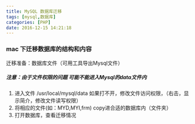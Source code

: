 ```yaml
---
title: MySQL 数据库迁移
tags: [mysql,数据库]
categories: [PHP]
date: 2016-12-15 14:21:18
---
```


### mac 下迁移数据库的结构和内容

迁移准备：数据库文件（可用工具导出Mysql文件）

##### 注意：由于文件权限的问题 可能不能进入Mysql的data文件内

1.  进入文件 /usr/local/mysql/data
如果打不开，修改文件访问权限，（右击，显示简介，修改文件读写权限）
2.  将相应的文件(如：MYD,MYI,frm) copy进合适的数据库内（文件夹）
3.  打开数据库，查看迁移情况